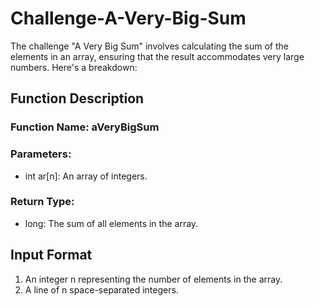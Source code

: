 # Challenge-A-Very-Big-Sum

The challenge "A Very Big Sum" involves calculating the sum of the elements in an array, ensuring that the result accommodates very large numbers. Here's a breakdown:

## Function Description

### Function Name: aVeryBigSum

### Parameters:

- int ar[n]: An array of integers.

### Return Type:

- long: The sum of all elements in the array.

## Input Format

1. An integer n representing the number of elements in the array.
2. A line of n space-separated integers.

